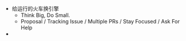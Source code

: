 - 给运行的火车换引擎
	- Think Big, Do Small.
	- Proposal / Tracking Issue / Multiple PRs / Stay Focused / Ask For Help
-